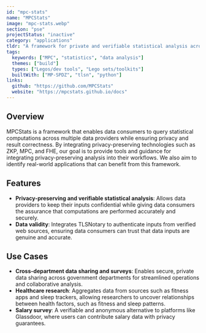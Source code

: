 ```yaml
---
id: "mpc-stats"
name: "MPCStats"
image: "mpc-stats.webp"
section: "pse"
projectStatus: "inactive"
category: "applications"
tldr: "A framework for private and verifiable statistical analysis across multiple data providers."
tags:
  keywords: ["MPC", "statistics", "data analysis"]
  themes: ["build"]
  types: ["Legos/dev tools", "Lego sets/toolkits"]
  builtWith: ["MP-SPDZ", "tlsn", "python"]
links:
  github: "https://github.com/MPCStats"
  website: "https://mpcstats.github.io/docs"
---
```


## Overview

MPCStats is a framework that enables data consumers to query statistical computations across multiple data providers while ensuring privacy and result correctness. By integrating privacy-preserving technologies such as ZKP, MPC, and FHE, our goal is to provide tools and guidance for integrating privacy-preserving analysis into their workflows. We also aim to identify real-world applications that can benefit from this framework.

## Features

- **Privacy-preserving and verifiable statistical analysis**: Allows data providers to keep their inputs confidential while giving data consumers the assurance that computations are performed accurately and securely.
- **Data validity**: Integrates TLSNotary to authenticate inputs from verified web sources, ensuring data consumers can trust that data inputs are genuine and accurate.

## Use Cases

- **Cross-department data sharing and surveys**: Enables secure, private data sharing across government departments for streamlined operations and collaborative analysis.
- **Healthcare research**: Aggregates data from sources such as fitness apps and sleep trackers, allowing researchers to uncover relationships between health factors, such as fitness and sleep patterns.
- **Salary survey**: A verifiable and anonymous alternative to platforms like Glassdoor, where users can contribute salary data with privacy guarantees.
